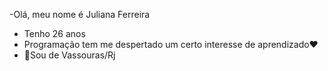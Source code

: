 -Olá, meu nome é Juliana Ferreira 
- Tenho 26 anos
-  Programação tem me despertado um certo interesse de aprendizado♥️
-  📍Sou de Vassouras/Rj


